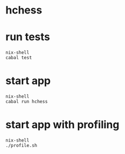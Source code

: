# hchess

# run tests

    nix-shell
    cabal test

# start app

    nix-shell
    cabal run hchess
    
    
# start app with profiling

    nix-shell
    ./profile.sh